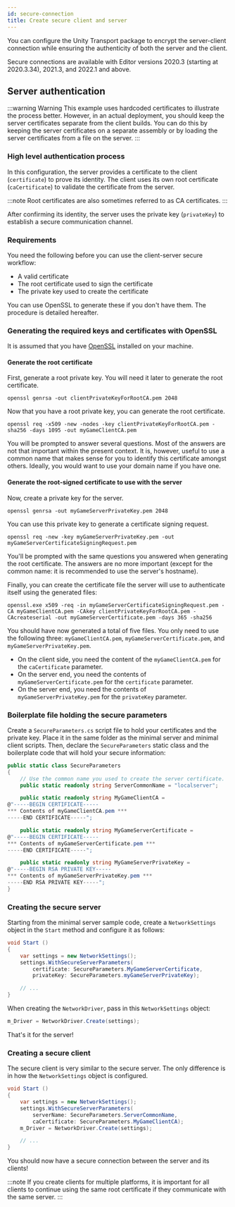 ```yaml
---
id: secure-connection
title: Create secure client and server
---
```


You can configure the Unity Transport package to encrypt the server-client connection while ensuring the authenticity of both the server and the client.

Secure connections are available with Editor versions 2020.3 (starting at 2020.3.34), 2021.3, and 2022.1 and above.

## Server authentication

:::warning Warning
This example uses hardcoded certificates to illustrate the process better. However, in an actual deployment, you should keep the server certificates separate from the client builds. You can do this by keeping the server certificates on a separate assembly or by loading the server certificates from a file on the server.
:::

### High level authentication process

In this configuration, the server provides a certificate to the client (`certificate`) to prove its identity. The client uses its own root certificate (`caCertificate`) to validate the certificate from the server.

:::note
Root certificates are also sometimes referred to as CA certificates.
:::

After confirming its identity, the server uses the private key (`privateKey`) to establish a secure communication channel.

### Requirements

You need the following before you can use the client-server secure workflow:

- A valid certificate
- The root certificate used to sign the certificate
- The private key used to create the certificate

You can use OpenSSL to generate these if you don't have them. The procedure is detailed hereafter.

### Generating the required keys and certificates with OpenSSL

It is assumed that you have [OpenSSL](https://www.openssl.org/) installed on your machine.

#### Generate the root certificate

First, generate a root private key. You will need it later to generate the root certificate.

```shell
openssl genrsa -out clientPrivateKeyForRootCA.pem 2048
```

Now that you have a root private key, you can generate the root certificate.

```shell
openssl req -x509 -new -nodes -key clientPrivateKeyForRootCA.pem -sha256 -days 1095 -out myGameClientCA.pem
```

You will be prompted to answer several questions. Most of the answers are not that important within the present context. It is, however, useful to use a common name that makes sense for you to identify this certificate amongst others. Ideally, you would want to use your domain name if you have one.

#### Generate the root-signed certificate to use with the server

Now, create a private key for the server.

```shell
openssl genrsa -out myGameServerPrivateKey.pem 2048
```

You can use this private key to generate a certificate signing request.

```shell
openssl req -new -key myGameServerPrivateKey.pem -out myGameServerCertificateSigningRequest.pem
```

You'll be prompted with the same questions you answered when generating the root certificate. The answers are no more important (except for the common name: it is recommended to use the server's hostname).

Finally, you can create the certificate file the server will use to authenticate itself using the generated files:

```shell
openssl.exe x509 -req -in myGameServerCertificateSigningRequest.pem -CA myGameClientCA.pem -CAkey clientPrivateKeyForRootCA.pem -CAcreateserial -out myGameServerCertificate.pem -days 365 -sha256
```

You should have now generated a total of five files. You only need to use the following three: `myGameClientCA.pem`, `myGameServerCertificate.pem`, and `myGameServerPrivateKey.pem`.

- On the client side, you need the content of the `myGameClientCA.pem` for the `caCertificate` parameter.
- On the server end, you need the contents of `myGameServerCertificate.pem` for the `certificate` parameter.
- On the server end, you need the contents of `myGameServerPrivateKey.pem` for the `privateKey` parameter.

### Boilerplate file holding the secure parameters

Create a `SecureParameters.cs` script file to hold your certificates and the private key. Place it in the same folder as the minimal server and minimal client scripts. Then, declare the `SecureParameters` static class and the boilerplate code that will hold your secure information:

```csharp
public static class SecureParameters
{
    // Use the common name you used to create the server certificate.
    public static readonly string ServerCommonName = "localserver";

    public static readonly string MyGameClientCA =
@"-----BEGIN CERTIFICATE-----
*** Contents of myGameClientCA.pem ***
-----END CERTIFICATE-----";

    public static readonly string MyGameServerCertificate =
@"-----BEGIN CERTIFICATE-----
*** Contents of myGameServerCertificate.pem ***
-----END CERTIFICATE-----";

    public static readonly string MyGameServerPrivateKey =
@"-----BEGIN RSA PRIVATE KEY-----
*** Contents of myGameServerPrivateKey.pem ***
-----END RSA PRIVATE KEY-----";
}
```  

### Creating the secure server

Starting from the minimal server sample code, create a `NetworkSettings` object in the `Start` method and configure it as follows:

```csharp
void Start ()
{
    var settings = new NetworkSettings();
    settings.WithSecureServerParameters(
        certificate: SecureParameters.MyGameServerCertificate,     
        privateKey: SecureParameters.myGameServerPrivateKey);

    // ...
}
```

When creating the `NetworkDriver`, pass in this `NetworkSettings` object:

```csharp
m_Driver = NetworkDriver.Create(settings); 
```

That's it for the server!

### Creating a secure client

The secure client is very similar to the secure server. The only difference is in how the `NetworkSettings` object is configured.

```csharp
void Start ()
{
    var settings = new NetworkSettings();
    settings.WithSecureServerParameters(
        serverName: SecureParameters.ServerCommonName,     
        caCertificate: SecureParameters.MyGameClientCA);
    m_Driver = NetworkDriver.Create(settings);

    // ...
}
```

You should now have a secure connection between the server and its clients!

:::note 
If you create clients for multiple platforms, it is important for all clients to continue using the same root certificate if they communicate with the same server.
:::

